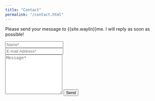 ```yaml
---
title: "Contact"
permalink: "/contact.html"
---
```


<form action="https://formspree.io/xqkaojzp" method="POST">    
<p class="mb-4">Please send your message to {{site.waylin}}me. I will reply as soon as possible! </p>
<div class="form-group row">
<div class="col-md-6">
<input class="form-control" type="text" name="name" placeholder="Name*" required>
</div>
<div class="col-md-6">
<input class="form-control" type="email" name="_replyto" placeholder="E-mail Address*" required>
</div>
</div>
<textarea rows="8" class="form-control mb-3" name="message" placeholder="Message*" required></textarea>    
<input class="btn btn-success" type="submit" value="Send">
</form>
